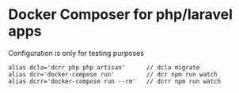 # Docker Composer for php/laravel apps
Configuration is only for testing purposes

```
alias dcla='dcrr php php artisan'      // dcla migrate
alias dcr='docker-compose run'         // dcr npm run watch
alias dcrr='docker-compose run --rm'   // dcrr npm run watch
```